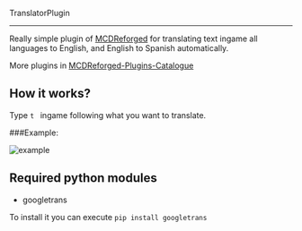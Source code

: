 TranslatorPlugin

--------

Really simple plugin of [MCDReforged](https://github.com/Fallen-Breath/MCDReforged) for translating text ingame all languages to English, and English to Spanish automatically.

More plugins in [MCDReforged-Plugins-Catalogue](https://github.com/MCDReforged-Plugins/PluginCatalogue)
## How it works?

Type `t ` ingame following what you want to translate.

###Example:

![example](https://raw.githubusercontent.com/LegendNightt/TranslatorPlugin/master/example.png)

## Required python modules

- googletrans

To install it you can execute `pip install googletrans`
